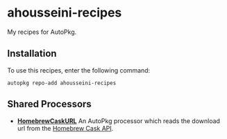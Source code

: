 # ahousseini-recipes

My recipes for AutoPkg.

## Installation

To use this recipes, enter the following command:

```shell
autopkg repo-add ahousseini-recipes
```

## Shared Processors

- __[HomebrewCaskURL](https://github.com/autopkg/ahousseini-recipes/tree/master/SharedProcessors#homebrewcaskurl)__
    An AutoPkg processor which reads the download url from the [Homebrew Cask API](https://formulae.brew.sh/docs/api/).
